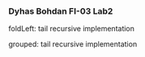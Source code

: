 ### Dyhas Bohdan FI-03 Lab2

foldLeft: tail recursive implementation

grouped: tail recursive implementation